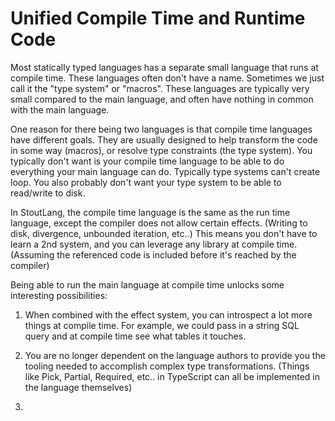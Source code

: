 # Unified Compile Time and Runtime Code

Most statically typed languages has a separate small language that runs at compile time. These languages often don't have a name. Sometimes we just call it the "type system" or "macros". These languages are typically very small compared to the main language, and often have nothing in common with the main language.

One reason for there being two languages is that compile time languages have different goals. They are usually designed to help transform the code in some way (macros), or resolve type constraints (the type system). You typically don't want is your compile time language to be able to do everything your main language can do. Typically type systems can't create loop. You also probably don't want your type system to be able to read/write to disk.

In StoutLang, the compile time language is the same as the run time language, except the compiler does not allow certain effects. (Writing to disk, divergence, unbounded iteration, etc..) This means you don't have to learn a 2nd system, and you can leverage any library at compile time. (Assuming the referenced code is included before it's reached by the compiler)

Being able to run the main language at compile time unlocks some interesting possibilities:

1. When combined with the effect system, you can introspect a lot more things at compile time. For example, we could pass in a string SQL query and at compile time see what tables it touches.

2. You are no longer dependent on the language authors to provide you the tooling needed to accomplish complex type transformations. (Things like Pick, Partial, Required, etc.. in TypeScript can all be implemented in the language themselves)

3. 